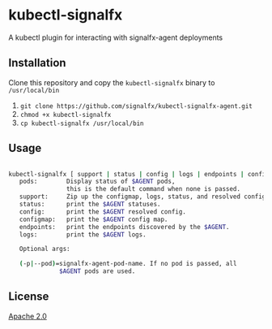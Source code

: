 # kubectl-signalfx
A kubectl plugin for interacting with signalfx-agent deployments


## Installation
Clone this repository and copy the `kubectl-signalfx` binary to `/usr/local/bin`
1. `git clone https://github.com/signalfx/kubectl-signalfx-agent.git`
2. `chmod +x kubectl-signalfx`
3. `cp kubectl-signalfx /usr/local/bin`

## Usage
```bash

kubectl-signalfx [ support | status | config | logs | endpoints | configmap ]
   pods:        Display status of $AGENT pods, 
                this is the default command when none is passed.
   support:     Zip up the configmap, logs, status, and resolved config.
   status:      print the $AGENT statuses.
   config:      print the $AGENT resolved config.
   configmap:   print the $AGENT config map.
   endpoints:   print the endpoints discovered by the $AGENT.
   logs:        print the $AGENT logs.

   Optional args:

   (-p|--pod)=signalfx-agent-pod-name. If no pod is passed, all
              $AGENT pods are used.
```


## License
[Apache 2.0](./LICENSE)
